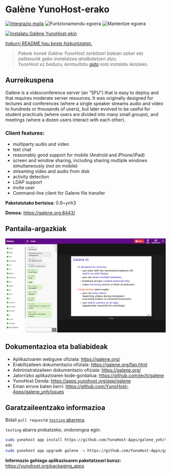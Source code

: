 <!--
Ohart ongi: README hau automatikoki sortu da <https://github.com/YunoHost/apps/tree/master/tools/readme_generator>ri esker
EZ editatu eskuz.
-->

# Galène YunoHost-erako

[![Integrazio maila](https://dash.yunohost.org/integration/galene.svg)](https://ci-apps.yunohost.org/ci/apps/galene/) ![Funtzionamendu egoera](https://ci-apps.yunohost.org/ci/badges/galene.status.svg) ![Mantentze egoera](https://ci-apps.yunohost.org/ci/badges/galene.maintain.svg)

[![Instalatu Galène YunoHost-ekin](https://install-app.yunohost.org/install-with-yunohost.svg)](https://install-app.yunohost.org/?app=galene)

*[Irakurri README hau beste hizkuntzatan.](./ALL_README.md)*

> *Pakete honek Galène YunoHost zerbitzari batean azkar eta zailtasunik gabe instalatzea ahalbidetzen dizu.*  
> *YunoHost ez baduzu, kontsultatu [gida](https://yunohost.org/install) nola instalatu ikasteko.*

## Aurreikuspena

Galène is a videoconference server (an “SFU”) that is easy to deploy and that requires moderate server resources. It was originally designed for lectures and conferences (where a single speaker streams audio and video to hundreds or thousands of users), but later evolved to be useful for student practicals (where users are divided into many small groups), and meetings (where a dozen users interact with each other).

### Client features:

- multiparty audio and video
- text chat
- reasonably good support for mobile (Android and iPhone/iPad)
- screen and window sharing, including sharing multiple windows simultaneously (not on mobile)
- streaming video and audio from disk
- activity detection
- LDAP support
- invite user
- Command-line client for Galene file transfer


**Paketatutako bertsioa:** 0.9~ynh3

**Demoa:** <https://galene.org:8443/>

## Pantaila-argazkiak

![Galène(r)en pantaila-argazkia](./doc/screenshots/screenshot.png)

## Dokumentazioa eta baliabideak

- Aplikazioaren webgune ofiziala: <https://galene.org/>
- Erabiltzaileen dokumentazio ofiziala: <https://galene.org/faq.html>
- Administratzaileen dokumentazio ofiziala: <https://galene.org/>
- Jatorrizko aplikazioaren kode-gordailua: <https://github.com/jech/galene>
- YunoHost Denda: <https://apps.yunohost.org/app/galene>
- Eman errore baten berri: <https://github.com/YunoHost-Apps/galene_ynh/issues>

## Garatzaileentzako informazioa

Bidali `pull request`a [`testing` abarrera](https://github.com/YunoHost-Apps/galene_ynh/tree/testing).

`testing` abarra probatzeko, ondorengoa egin:

```bash
sudo yunohost app install https://github.com/YunoHost-Apps/galene_ynh/tree/testing --debug
edo
sudo yunohost app upgrade galene -u https://github.com/YunoHost-Apps/galene_ynh/tree/testing --debug
```

**Informazio gehiago aplikazioaren paketatzeari buruz:** <https://yunohost.org/packaging_apps>
